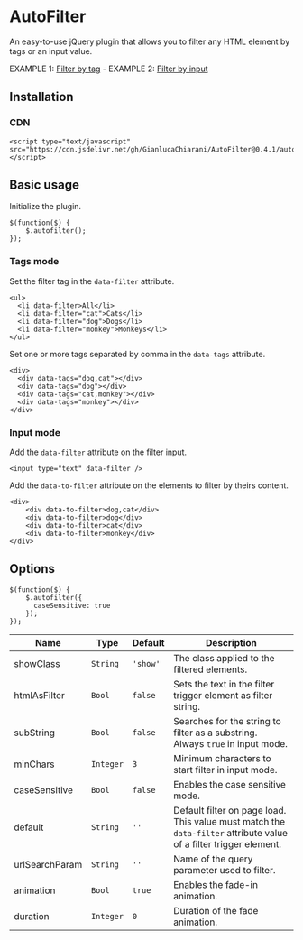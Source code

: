 # AutoFilter
An easy-to-use jQuery plugin that allows you to filter any HTML element by tags or an input value.

EXAMPLE 1: [Filter by tag](https://codepen.io/GianlucaChiarani/pen/OJWYByX) - EXAMPLE 2: [Filter by input](https://codepen.io/GianlucaChiarani/pen/ExZzMYx)

## Installation
### CDN
```
<script type="text/javascript" src="https://cdn.jsdelivr.net/gh/GianlucaChiarani/AutoFilter@0.4.1/autofilter.js"></script>
```
## Basic usage
Initialize the plugin.
```
$(function($) {
    $.autofilter();
});
```
### Tags mode
Set the filter tag in the `data-filter` attribute.
```
<ul>
  <li data-filter>All</li>
  <li data-filter="cat">Cats</li>
  <li data-filter="dog">Dogs</li>
  <li data-filter="monkey">Monkeys</li>
</ul>
```
Set one or more tags separated by comma in the `data-tags` attribute.
```
<div>
  <div data-tags="dog,cat"></div>
  <div data-tags="dog"></div>
  <div data-tags="cat,monkey"></div>
  <div data-tags="monkey"></div>
</div>
```
### Input mode
Add the `data-filter` attribute on the filter input.
```
<input type="text" data-filter />
```
Add the `data-to-filter` attribute on the elements to filter by theirs content.
```
<div>
    <div data-to-filter>dog,cat</div>
    <div data-to-filter>dog</div>
    <div data-to-filter>cat</div>
    <div data-to-filter>monkey</div>
</div>
```
## Options
```
$(function($) {
    $.autofilter({
      caseSensitive: true
    });
});
```
| Name  | Type | Default | Description |
| ------------- | ------------- | ------------- | ------------- |
| showClass  | `String`  | `'show'` | The class applied to the filtered elements. |
| htmlAsFilter  | `Bool`  | `false`  | Sets the text in the filter trigger element as filter string. |
| subString  | `Bool`  | `false`  | Searches for the string to filter as a substring. Always `true` in input mode. |
| minChars  | `Integer`  | `3`  | Minimum characters to start filter in input mode. |
| caseSensitive  | `Bool` | `false`  | Enables the case sensitive mode. |
| default  | `String`  | `''` | Default filter on page load. This value must match the `data-filter` attribute value of a filter trigger element. |
| urlSearchParam  | `String`  | `''` | Name of the query parameter used to filter. |
| animation  | `Bool`  | `true`  | Enables the fade-in animation. |
| duration  | `Integer`  | `0`  | Duration of the fade animation. |
